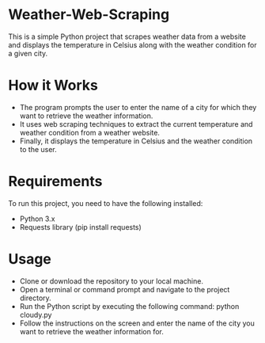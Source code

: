 # Weather-Web-Scraping
This is a simple Python project that scrapes weather data from a website and displays the temperature in Celsius along with the weather condition for a given city.
# How it Works
- The program prompts the user to enter the name of a city for which they want to retrieve the weather information.
- It uses web scraping techniques to extract the current temperature and weather condition from a weather website.
- Finally, it displays the temperature in Celsius and the weather condition to the user.
# Requirements
To run this project, you need to have the following installed:
- Python 3.x
- Requests library (pip install requests)
# Usage
- Clone or download the repository to your local machine.
- Open a terminal or command prompt and navigate to the project directory.
- Run the Python script by executing the following command: python cloudy.py
- Follow the instructions on the screen and enter the name of the city you want to retrieve the weather information for.
